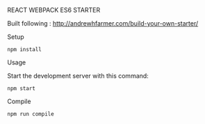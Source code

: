 REACT WEBPACK ES6 STARTER
 
Built following : http://andrewhfarmer.com/build-your-own-starter/
 
 
 
Setup
 
```
npm install
```

Usage
 
Start the development server with this command:
 
```
npm start
```
 
 
 
Compile
 
```
npm run compile
```